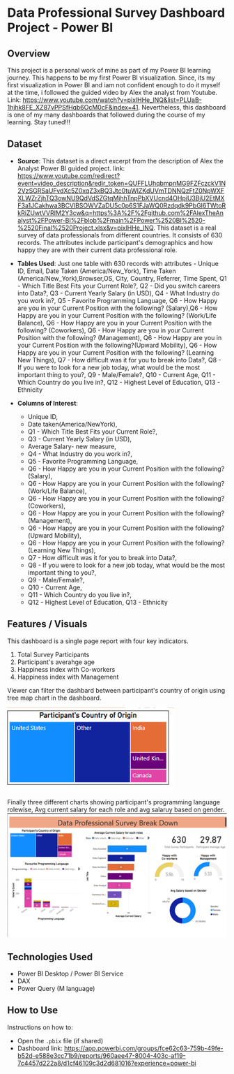 # Data Professional Survey Dashboard Project - Power BI

## Overview
This project is a personal work of mine as part of my Power BI learning journey. This happens to be my first Power BI visualization. Since, its my first visualization in Power BI and iam not confident enough to do it myself at the time, i followed the guided video by Alex the analyst from Youtube. Link: https://www.youtube.com/watch?v=pixlHHe_lNQ&list=PLUaB-1hjhk8FE_XZ87vPPSfHqb6OcM0cF&index=41. Nevertheless, this dashboard is one of my many dashboards that followed during the course of my learning. Stay tuned!!!

## Dataset
- **Source**: This dataset is a direct excerpt from the description of Alex the Analyst Power BI guided project. 
link: https://www.youtube.com/redirect?event=video_description&redir_token=QUFFLUhqbmpnMG9FZFczckV1N2VzSGRSaUFvdXc5Z0xqZ3xBQ3Jtc0tuWlZKdUVmTDNNQzFtZ0NpWXFXLWZrZjhTQ3owNU9QdVdSZGtqMjhhTnpPbXVUcnd4OHpiU3BjU2EtMXF3a1JCakhwa3BCVlBSOWVZaDU5c0p6S1FJaWQ0Rzdqdk9PbGl6TWtoRkRiZUwtVVRIM2Y3cw&q=https%3A%2F%2Fgithub.com%2FAlexTheAnalyst%2FPower-BI%2Fblob%2Fmain%2FPower%2520BI%2520-%2520Final%2520Project.xlsx&v=pixlHHe_lNQ. This dataset is a real survey of data professionals from different countries. It consists of 630 records. The attributes include participant's demographics and how happy they are with their current data professional role.

- **Tables Used**: Just one table with 630 records with attributes - Unique ID, Email, Date Taken (America/New_York), Time Taken (America/New_York),Browser,OS, City, Country, Referrer, Time Spent, Q1 - Which Title Best Fits your Current Role?, Q2 - Did you switch careers into Data?, Q3 - Current Yearly Salary (in USD), Q4 - What Industry do you work in?, Q5 - Favorite Programming Language,	Q6 - How Happy are you in your Current Position with the following? (Salary),Q6 - How Happy are you in your Current Position with the following? (Work/Life Balance), Q6 - How Happy are you in your Current Position with the following? (Coworkers), Q6 - How Happy are you in your Current Position with the following? (Management), Q6 - How Happy are you in your Current Position with the following?(Upward Mobility), Q6 - How Happy are you in your Current Position with the following? (Learning New Things), Q7 - How difficult was it for you to break into Data?, Q8 - If you were to look for a new job today, what would be the most important thing to you?, Q9 - Male/Female?, Q10 - Current Age, Q11 - Which Country do you live in?, Q12 - Highest Level of Education, Q13 - Ethnicity

- **Columns of Interest**: 
    - Unique ID,
    - Date taken(America/NewYork),
    - Q1 - Which Title Best Fits your Current Role?,
    - Q3 - Current Yearly Salary (in USD),
    - Average Salary- new measure,
    - Q4 - What Industry do you work in?,
    - Q5 - Favorite Programming Language,
    - Q6 - How Happy are you in your Current Position with the following? (Salary),
    - Q6 - How Happy are you in your Current Position with the following? (Work/Life Balance),
    - Q6 - How Happy are you in your Current Position with the following? (Coworkers),
    - Q6 - How Happy are you in your Current Position with the following? (Management),
    - Q6 - How Happy are you in your Current Position with the following?(Upward Mobility),
    - Q6 - How Happy are you in your Current Position with the following? (Learning New Things),
    - Q7 - How difficult was it for you to break into Data?,
    - Q8 - If you were to look for a new job today,
 what would be the most important thing to you?,
    - Q9 - Male/Female?,
    - Q10 - Current Age,
    - Q11 - Which Country do you live in?,
    - Q12 - Highest Level of Education, Q13 - Ethnicity


## Features / Visuals
This dashboard is a single page report with four key indicators.

1) Total Survey Participants
2) Participant's averahge age
3) Happiness index with Co-workers
4) Happiness index with Management

Viewer can filter the dashbard between participant's country of origin using tree map chart in the dashboard.

![alt text](<filter treechart.png>)

Finally three different charts showing participant's programming language rolewise, Avg current salary for each role and avg salaruy based on gender.
![alt text](daashboardOverview.png)

## Technologies Used
- Power BI Desktop / Power BI Service
- DAX
- Power Query (M language)

## How to Use
Instructions on how to:
- Open the `.pbix` file (if shared)
- Dashboard link: https://app.powerbi.com/groups/fce62c63-759b-49fe-b52d-e588e3cc71b9/reports/960aee47-8004-403c-af19-7c4457d222a8/d1cf46109c3d2d681016?experience=power-bi

